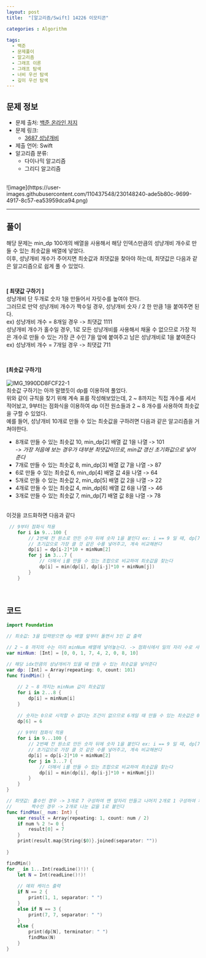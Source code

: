 ```yaml
---
layout: post
title:  "[알고리즘/Swift] 14226 이모티콘"

categories : Algorithm
  
tags:
  - 백준
  - 문제풀이
  - 알고리즘
  - 그래프 이론
  - 그래프 탐색
  - 너비 우선 탐색
  - 깊이 우선 탐색
---
```



## 문제 정보
 - 문제 출처: [백준 온라인 저지](http://boj.kr/)
 - 문제 링크:  
    - [3687 성냥개비](https://www.acmicpc.net/problem/3687)
 - 제출 언어: Swift
 - 알고리즘 분류:    
    - 다이나믹 알고리즘
    - 그리디 알고리즘

 <br>   
![image](https://user-images.githubusercontent.com/110437548/230148240-ade5b80c-9699-4917-8c57-ea53959dca94.png)           

* * *    

## 풀이 
해당 문제는 min_dp 100개의 배열을 사용해서 해당 인덱스만큼의 성냥개비 개수로 만들 수 있는 최솟값을 배열에 넣었다.    
이후, 성냥개비 개수가 주어지면 최솟값과 최댓값을 찾아야 하는데, 최댓값은 다음과 같은 알고리즘으로 쉽게 풀 수 있었다.   
    
 </br>   
 
**\[ 최댓값 구하기 ]**    
성냥개비 단 두개로 숫자 1을 만들어서 자릿수를 높여야 한다.   
그러므로 만약 성냥개비 개수가 짝수일 경우, 성냥개비 숫자 / 2 한 만큼 1을 붙여주면 된다.   
ex) 성냥개비 개수 = 8개일 경우 -> 최댓값 1111       
성냥개비 개수가 홀수일 경우, 1로 모든 성냥개비를 사용해서 채울 수 없으므로 가장 적은 개수로 만들 수 있는 가장 큰 수인 7을 앞에 붙여주고 남은 성냥개비로 1을 붙여준다   
ex) 성냥개비 개수 = 7개일 경우 -> 최댓값 711   
    
 </br>      
 
      
**\[최솟값 구하기]**   
 </br>
![IMG_1990DD8FCF22-1](https://user-images.githubusercontent.com/110437548/230150015-c101017a-158e-46c6-a7a6-7be814bcf252.jpeg)    
최솟값 구하기는 아까 말했듯이 dp를 이용하여 풀었다.   
위와 같이 규칙을 찾기 위해 계속 표를 작성해보았는데, 2 ~ 8까지는 직접 개수를 세서 적어놨고, 9부터는 점화식을 이용하여 dp 이전 원소들과 2 ~ 8 개수를 사용하여 
최솟값을 구할 수 있었다.    
예를 들어, 성냥개비 10개로 만들 수 있는 최솟값을 구하려면 다음과 같은 알고리즘을 거쳐야한다.
- 8개로 만들 수 있는 최솟값 10, min_dp[2] 배열 값 1을 나열 -> 101   
  *-> 가장 처음에 보는 경우가 대부분 최댓값이므로, min값 갱신 초기화값으로 넣어준다*   
- 7개로 만들 수 있는 최솟값 8, min_dp[3] 배열 값 7을 나열 -> 87
- 6로 만들 수 있는 최솟값 6, min_dp[4] 배열 값 4을 나열 -> 64
- 5개로 만들 수 있는 최솟값 2, min_dp[5] 배열 값 2을 나열 -> 22
- 4개로 만들 수 있는 최솟값 4, min_dp[6] 배열 값 6을 나열 -> 46
- 3개로 만들 수 있는 최솟값 7, min_dp[7] 배열 값 8을 나열 -> 78   
    
 </br>     
이것을 코드화하면 다음과 같다   

```swift
 // 9부터 점화식 적용
    for i in 9...100 {
        // 2번째 전 원소로 만든 숫자 뒤에 숫자 1을 붙인다 ex: i == 9 일 때, dp[7]*10 + dp[2] = 81
        // 초기값으로 가장 클 것 같은 수를 넣어주고, 계속 비교해본다
        dp[i] = dp[i-2]*10 + minNum[2]
        for j in 3...7 {
            // 더해서 i를 만들 수 있는 조합으로 비교하여 최솟값을 찾는다
            dp[i] = min(dp[i], dp[i-j]*10 + minNum[j])
        }
    } 
 ```   
 
    
 </br>   
  
## 코드 

```swift
import Foundation

// 최솟값: 3을 입력받으면 dp 배열 앞부터 돌면서 3인 값 출력

// 2 ~ 8 까지의 수는 미리 minNum 배열에 넣어놓는다. -> 점화식에서 일의 자리 수로 사용
var minNum: [Int] = [0, 0, 1, 7, 4, 2, 0, 8, 10]

// 해당 idx만큼의 성냥개비가 있을 때 만들 수 있는 최솟값을 넣어준다
var dp: [Int] = Array(repeating: 0, count: 101)
func findMin() {
    
    // 2 ~ 8 까지는 minNum 값이 최솟값임
    for i in 2...8 {
        dp[i] = minNum[i]
    }
    
    // 숫자는 0으로 시작할 수 없다는 조건이 없으므로 6개일 때 만들 수 있는 최솟값은 0이 아니라 그 다음 작은 수 6이 되어야 한다
    dp[6] = 6
    
    // 9부터 점화식 적용
    for i in 9...100 {
        // 2번째 전 원소로 만든 숫자 뒤에 숫자 1을 붙인다 ex: i == 9 일 때, dp[7]*10 + dp[2] = 81
        // 초기값으로 가장 클 것 같은 수를 넣어주고, 계속 비교해본다
        dp[i] = dp[i-2]*10 + minNum[2]
        for j in 3...7 {
            // 더해서 i를 만들 수 있는 조합으로 비교하여 최솟값을 찾는다
            dp[i] = min(dp[i], dp[i-j]*10 + minNum[j])
        }
    }
}

// 최댓값: 홀수인 경우 -> 3개로 7 구성하여 맨 앞자리 만들고 나머지 2개로 1 구성하여 채운다 ex: 7 -> 711
//       짝수인 경우 -> 2개로 나눈 값을 1로 붙인다
func findMax(_ num: Int) {
    var result = Array(repeating: 1, count: num / 2)
    if num % 2 != 0 {
        result[0] = 7
    }
    print(result.map{String($0)}.joined(separator: ""))
    
}

findMin()
for _ in 1...Int(readLine()!)! {
    let N = Int(readLine()!)!
    
    // 예외 케이스 출력
    if N == 2 {
        print(1, 1, separator: " ")
    }
    else if N == 3 {
        print(7, 7, separator: " ")
    }
    else {
        print(dp[N], terminator: " ")
        findMax(N)
    }
}
```
